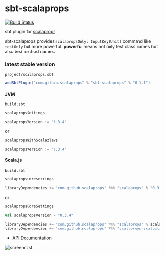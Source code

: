 # sbt-scalaprops

[![Build Status](https://travis-ci.org/scalaprops/sbt-scalaprops.svg?branch=master)](https://travis-ci.org/scalaprops/sbt-scalaprops)

sbt plugin for [scalaprops](https://github.com/scalaprops/scalaprops)

sbt-scalaprops provides `scalapropsOnly: InputKey[Unit]` command like `testOnly` but more powerful.
__powerful__ means not only test class names but also test method names.

### latest stable version

`project/scalaprops.sbt`

```scala
addSbtPlugin("com.github.scalaprops" % "sbt-scalaprops" % "0.1.1")
```

#### JVM

`build.sbt`

```scala
scalapropsSettings

scalapropsVersion := "0.3.4"
```

or

```scala
scalapropsWithScalazlaws

scalapropsVersion := "0.3.4"
```

#### Scala.js

`build.sbt`

```scala
scalapropsCoreSettings

libraryDependencies += "com.github.scalaprops" %%% "scalaprops" % "0.3.4" % "test"
```

or

```scala
scalapropsCoreSettings

val scalapropsVersion = "0.3.4"

libraryDependencies += "com.github.scalaprops" %%% "scalaprops" % scalapropsVersion % "test"
libraryDependencies += "com.github.scalaprops" %%% "scalaprops-scalazlaws" % scalapropsVersion % "test"
```


- [API Documentation](https://oss.sonatype.org/service/local/repositories/releases/archive/com/github/scalaprops/sbt-scalaprops_2.10_0.13/0.1.1/sbt-scalaprops-0.1.1-javadoc.jar/!/index.html)


![screencast](https://raw.githubusercontent.com/scalaprops/sbt-scalaprops/master/screencast.gif)
